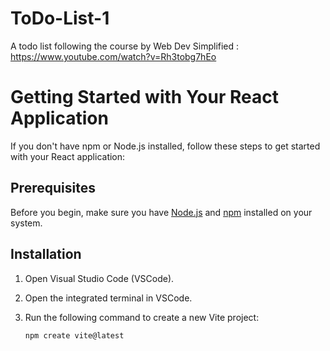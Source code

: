 # ToDo-List-1
A todo list following the course by Web Dev Simplified : https://www.youtube.com/watch?v=Rh3tobg7hEo

# Getting Started with Your React Application

If you don't have npm or Node.js installed, follow these steps to get started with your React application:

## Prerequisites

Before you begin, make sure you have [Node.js](https://nodejs.org/) and [npm](https://www.npmjs.com/get-npm) installed on your system.

## Installation

1. Open Visual Studio Code (VSCode).

2. Open the integrated terminal in VSCode.

3. Run the following command to create a new Vite project:

   ```bash
   npm create vite@latest
